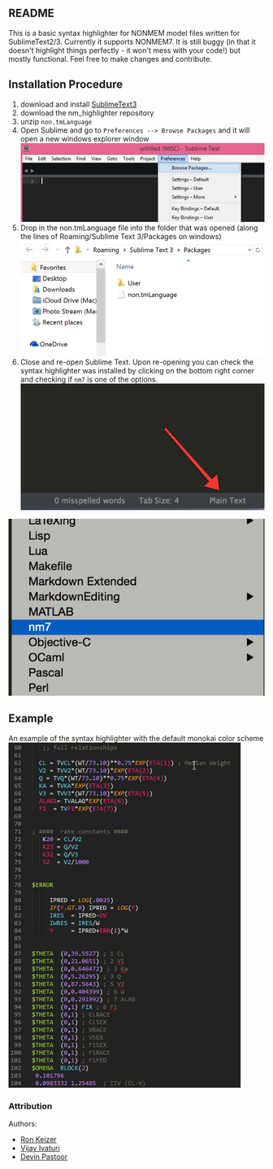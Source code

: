 ## README
 This is a basic syntax highlighter for NONMEM model files written for SublimeText2/3. Currently it supports NONMEM7. It is still buggy (in that it doesn't highlight things perfectly - it won't mess with your code!) but mostly functional. Feel free to make changes and contribute.

## Installation Procedure

1. download and install [SublimeText3](http://www.sublimetext.com/3)
2. download the nm_highlighter repository
3. unzip `non.tmLanguage`
4. Open Sublime and go to `Preferences --> Browse Packages` and it will open a new windows explorer window
![browse-packages](images/browse-packages.png)
5. Drop in the non.tmLanguage file into the folder that was opened (along the lines of Roaming/Sublime Text 3/Packages on windows)
![save-location](images/save-location.png)
6. Close and re-open Sublime Text. Upon re-opening you can check the syntax highlighter was installed by clicking on the bottom right corner and checking if `nm7` is one of the options.
![check-install1](images/check-install.png)

![check-install2](images/check-install2.png)


## Example
An example of the syntax highlighter with the default monokai color scheme
![example1](images/example1.png)

### Attribution

Authors:
* [Ron Keizer](https://github.com/ronkeizer)
* [Vijay Ivaturi](https://github.com/vjd)
* [Devin Pastoor](https://github.com/dpastoor)

